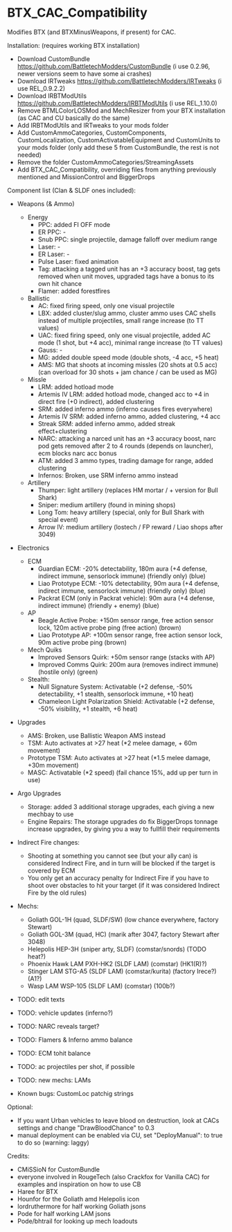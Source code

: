 # BTX_CAC_Compatibility

Modifies BTX (and BTXMinusWeapons, if present) for CAC.

Installation: (requires working BTX installation)
 - Download CustomBundle https://github.com/BattletechModders/CustomBundle		(i use 0.2.96, newer versions seem to have some ai crashes)
 - Download IRTweaks https://github.com/BattletechModders/IRTweaks				(i use REL_0.9.2.2)
 - Download IRBTModUtils https://github.com/BattletechModders/IRBTModUtils		(i use REL_1.10.0)
 - Remove BTMLColorLOSMod and MechResizer from your BTX installation (as CAC and CU basically do the same)
 - Add IRBTModUtils and IRTweaks to your mods folder
 - Add CustomAmmoCategories, CustomComponents, CustomLocalization, CustomActivatableEquipment and CustomUnits to your mods folder (only add these 5 from CustomBundle, the rest is not needed)
 - Remove the folder CustomAmmoCategories/StreamingAssets
 - Add BTX_CAC_Compatibility, overriding files from anything previously mentioned and MissionControl and BiggerDrops


Component list (Clan & SLDF ones included):
- Weapons (& Ammo)
    - Energy
        - PPC: added FI OFF mode
        - ER PPC: -
        - Snub PPC: single projectile, damage falloff over medium range
        - Laser: -
        - ER Laser: -
        - Pulse Laser: fixed animation
        - Tag: attacking a tagged unit has an +3 accuracy boost, tag gets removed when unit moves, upgraded tags have a bonus to its own hit chance
        - Flamer: added forestfires
    - Ballistic
        - AC: fixed firing speed, only one visual projectile
        - LBX: added cluster/slug ammo, cluster ammo uses CAC shells instead of multiple projectiles, small range increase (to TT values)
        - UAC: fixed firing speed, only one visual projectile, added AC mode (1 shot, but +4 acc), minimal range increase (to TT values)
        - Gauss: -
        - MG: added double speed mode (double shots, -4 acc, +5 heat)
		- AMS: MG that shoots at incoming missles (20 shots at 0.5 acc) (can overload for 30 shots + jam chance / can be used as MG)
    - Missle
        - LRM: added hotload mode
        - Artemis IV LRM: added hotload mode, changed acc to +4 in direct fire (+0 indirect), added clustering
        - SRM: added inferno ammo (inferno causes fires everywhere)
        - Artemis IV SRM: added inferno ammo, added clustering, +4 acc
        - Streak SRM: added inferno ammo, added streak effect+clustering
        - NARC: attacking a narced unit has an +3 accuracy boost, narc pod gets removed after 2 to 4 rounds (depends on launcher), ecm blocks narc acc bonus
        - ATM: added 3 ammo types, trading damage for range, added clustering
        - Infernos: Broken, use SRM inferno ammo instead
    - Artillery
        - Thumper: light artillery (replaces HM mortar / + version for Bull Shark)
        - Sniper: medium artillery (found in mining shops)
        - Long Tom: heavy artillery (special, only for Bull Shark with special event)
        - Arrow IV: medium artillery (lostech / FP reward / Liao shops after 3049)
- Electronics
    - ECM
        - Guardian ECM: -20% detectability, 180m aura (+4 defense, indirect immune, sensorlock immune) (friendly only) (blue)
        - Liao Prototype ECM: -10% detectability, 90m aura (+4 defense, indirect immune, sensorlock immune) (friendly only) (blue)
        - Packrat ECM (only in Packrat vehicle): 90m aura (+4 defense, indirect immune) (friendly + enemy) (blue)
    - AP
        - Beagle Active Probe: +150m sensor range, free action sensor lock, 120m active probe ping (free action) (brown)
        - Liao Prototype AP: +100m sensor range, free action sensor lock, 90m active probe ping (brown)
    - Mech Quiks
        - Improved Sensors Quirk: +50m sensor range (stacks with AP)
        - Improved Comms Quirk: 200m aura (removes indirect immune) (hostile only) (green)
	- Stealth:
		- Null Signature System: Activatable (+2 defense, -50% detectability, +1 stealth, sensorlock immune, +10 heat)
		- Chameleon Light Polarization Shield: Activatable (+2 defense, -50% visibility, +1 stealth, +6 heat)
- Upgrades
	- AMS: Broken, use Ballistic Weapon AMS instead
	- TSM: Auto activates at >27 heat (\*2 melee damage, + 60m movement)
	- Prototype TSM: Auto activates at >27 heat (\*1.5 melee damage, +30m movement)
	- MASC: Activatable (\*2 speed) (fail chance 15%, add up per turn in use)
- Argo Upgrades
	- Storage: added 3 additional storage upgrades, each giving a new mechbay to use
	- Engine Repairs: The storage upgrades do fix BiggerDrops tonnage increase upgrades, by giving you a way to fullfill their requirements
- Indirect Fire changes:
	- Shooting at something you cannot see (but your ally can) is considered Indirect Fire, and in turn will be blocked if the target is covered by ECM
	- You only get an accuracy penalty for Indirect Fire if you have to shoot over obstacles to hit your target (if it was considered Indirect Fire by the old rules)
- Mechs:
	- Goliath GOL-1H (quad, SLDF/SW) (low chance everywhere, factory Stewart)
	- Goliath GOL-3M (quad, HC) (marik after 3047, factory Stewart after 3048)
	- Helepolis HEP-3H (sniper arty, SLDF) (comstar/snords) (TODO heat?)
	- Phoenix Hawk LAM PXH-HK2 (SLDF LAM) (comstar) (HK1(R)?)
	- Stinger LAM STG-A5 (SLDF LAM) (comstar/kurita) (factory Irece?) (A1?)
	- Wasp LAM WSP-105 (SLDF LAM) (comstar) (100b?)
 
 - TODO: edit texts
 - TODO: vehicle updates (inferno?)
 - TODO: NARC reveals target?
 - TODO: Flamers & Inferno ammo balance
 - TODO: ECM tohit balance
 - TODO: ac projectiles per shot, if possible
 - TODO: new mechs: LAMs
 - Known bugs: CustomLoc patchig strings

Optional:
 - If you want Urban vehicles to leave blood on destruction, look at CACs settings and change "DrawBloodChance" to 0.3
 - manual deployment can be enabled via CU, set "DeployManual": to true to do so (warning: laggy)
 
Credits:
- CMiSSioN for CustomBundle
- everyone involved in RougeTech (also Crackfox for Vanilla CAC) for examples and inspiration on how to use CB
- Haree for BTX
- Hounfor for the Goliath amd Helepolis icon
- lordruthermore for half working Goliath jsons
- Pode for half working LAM jsons
- Pode/bhtrail for looking up mech loadouts

